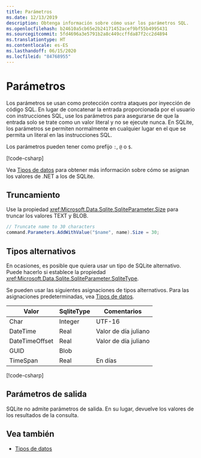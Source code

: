 ```yaml
---
title: Parámetros
ms.date: 12/13/2019
description: Obtenga información sobre cómo usar los parámetros SQL.
ms.openlocfilehash: b24610a5cb65e2b24171452acef9bf55b4995431
ms.sourcegitcommit: 5fd4696a3e5791b2a8c449ccffda87f2cc2d4894
ms.translationtype: HT
ms.contentlocale: es-ES
ms.lasthandoff: 06/15/2020
ms.locfileid: "84768955"
---
```

# <a name="parameters"></a>Parámetros

Los parámetros se usan como protección contra ataques por inyección de código SQL. En lugar de concatenar la entrada proporcionada por el usuario con instrucciones SQL, use los parámetros para asegurarse de que la entrada solo se trate como un valor literal y no se ejecute nunca. En SQLite, los parámetros se permiten normalmente en cualquier lugar en el que se permita un literal en las instrucciones SQL.

Los parámetros pueden tener como prefijo `:`, `@` o `$`.

[!code-csharp[](../../../../samples/snippets/standard/data/sqlite/HelloWorldSample/Program.cs?name=snippet_Parameter)]

Vea [Tipos de datos](types.md) para obtener más información sobre cómo se asignan los valores de .NET a los de SQLite.

## <a name="truncation"></a>Truncamiento

Use la propiedad <xref:Microsoft.Data.Sqlite.SqliteParameter.Size> para truncar los valores TEXT y BLOB.

```csharp
// Truncate name to 30 characters
command.Parameters.AddWithValue("$name", name).Size = 30;
```

## <a name="alternative-types"></a>Tipos alternativos

En ocasiones, es posible que quiera usar un tipo de SQLite alternativo. Puede hacerlo si establece la propiedad <xref:Microsoft.Data.Sqlite.SqliteParameter.SqliteType>.

Se pueden usar las siguientes asignaciones de tipos alternativos. Para las asignaciones predeterminadas, vea [Tipos de datos](types.md).

| Valor          | SqliteType | Comentarios          |
| -------------- | ---------- | ---------------- |
| Char           | Integer    | UTF-16           |
| DateTime       | Real       | Valor de día juliano |
| DateTimeOffset | Real       | Valor de día juliano |
| GUID           | Blob       |                  |
| TimeSpan       | Real       | En días          |

[!code-csharp[](../../../../samples/snippets/standard/data/sqlite/DateAndTimeSample/Program.cs?name=snippet_SqliteType)]

## <a name="output-parameters"></a>Parámetros de salida

SQLite no admite parámetros de salida. En su lugar, devuelve los valores de los resultados de la consulta.

## <a name="see-also"></a>Vea también

* [Tipos de datos](types.md)
